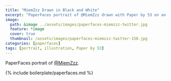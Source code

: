 ```yaml
---
title: "MiemZzz Drawn in Black and White"
excerpt: "PaperFaces portrait of @MiemZzz drawn with Paper by 53 on an iPad."
image: 
  path: &image ../assets/images/paperfaces-miemzzz-twitter.jpg 
  feature: *image
  cover: true
  thumbnail: /assets/images/paperfaces-miemzzz-twitter-150.jpg
categories: [paperfaces]
tags: [portrait, illustration, Paper by 53]
---
```


PaperFaces portrait of [@MiemZzz](https://twitter.com/MiemZzz).

{% include boilerplate/paperfaces.md %}
